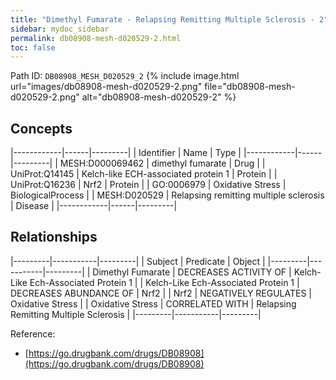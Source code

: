 ```yaml
---
title: "Dimethyl Fumarate - Relapsing Remitting Multiple Sclerosis - 2"
sidebar: mydoc_sidebar
permalink: db08908-mesh-d020529-2.html
toc: false 
---
```



Path ID: `DB08908_MESH_D020529_2`
{% include image.html url="images/db08908-mesh-d020529-2.png" file="db08908-mesh-d020529-2.png" alt="db08908-mesh-d020529-2" %}

## Concepts

|------------|------|---------|
| Identifier | Name | Type    |
|------------|------|---------|
| MESH:D000069462 | dimethyl fumarate | Drug |
| UniProt:Q14145 | Kelch-like ECH-associated protein 1 | Protein |
| UniProt:Q16236 | Nrf2 | Protein |
| GO:0006979 | Oxidative Stress | BiologicalProcess |
| MESH:D020529 | Relapsing remitting multiple sclerosis | Disease |
|------------|------|---------|

## Relationships

|---------|-----------|---------|
| Subject | Predicate | Object  |
|---------|-----------|---------|
| Dimethyl Fumarate | DECREASES ACTIVITY OF | Kelch-Like Ech-Associated Protein 1 |
| Kelch-Like Ech-Associated Protein 1 | DECREASES ABUNDANCE OF | Nrf2 |
| Nrf2 | NEGATIVELY REGULATES | Oxidative Stress |
| Oxidative Stress | CORRELATED WITH | Relapsing Remitting Multiple Sclerosis |
|---------|-----------|---------|

Reference: 
  - [https://go.drugbank.com/drugs/DB08908](https://go.drugbank.com/drugs/DB08908)
